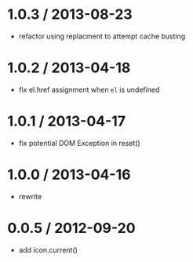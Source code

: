 
1.0.3 / 2013-08-23 
==================

 * refactor using replacment to attempt cache busting

1.0.2 / 2013-04-18 
==================

  * fix el.href assignment when `el` is undefined

1.0.1 / 2013-04-17 
==================

  * fix potential DOM Exception in reset()

1.0.0 / 2013-04-16 
==================

  * rewrite

0.0.5 / 2012-09-20 
==================

  * add icon.current()
